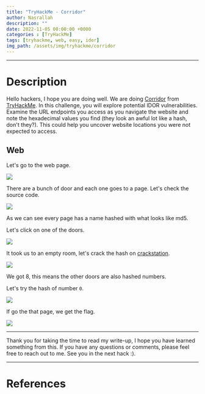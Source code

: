 ```yaml
---
title: "TryHackMe - Corridor"
author: Nasrallah
description: ""
date: 2022-11-05 00:00:00 +0000
categories : [TryHackMe]
tags: [tryhackme, web, easy, idor]
img_path: /assets/img/tryhackme/corridor
---
```


<div align="center"> <script src="https://tryhackme.com/badge/367641"></script> </div>

---


# **Description**

Hello hackers, I hope you are doing well. We are doing [Corridor](https://tryhackme.com/room/corridor) from [TryHackMe](https://tryhackme.com). In this challenge, you will explore potential IDOR vulnerabilities. Examine the URL endpoints you access as you navigate the website and note the hexadecimal values you find (they look an awful lot like a hash, don't they?). This could help you uncover website locations you were not expected to access.

## Web

Let's go to the web page.

![](1.png)

There are a bunch of door and each one goes to a page. Let's check the source code.

![](2.png)

As we can see every page has a name hashed with what looks like md5.

Let's click on one of the doors.

![](3.png)

It took us to an empty room, let's crack the hash on [crackstation](https://crackstation.net/).

![](4.png)

We got 8, this means the other doors are also hashed numbers.

Let's try the hash of number `0`.

![](5.png)

If go the that page, we get the flag.

![](6.png)

---

Thank you for taking the time to read my write-up, I hope you have learned something from this. If you have any questions or comments, please feel free to reach out to me. See you in the next hack :).

---

# References
